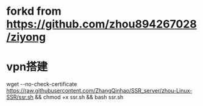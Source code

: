 # forkd from https://github.com/zhou894267028/ziyong
# vpn搭建
wget --no-check-certificate https://raw.githubusercontent.com/ZhangQinhao/SSR_server/zhou-Linux-SSR/ssr.sh && chmod +x ssr.sh && bash ssr.sh
